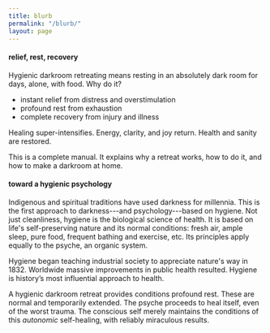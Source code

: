```yaml
---
title: blurb
permalink: "/blurb/"
layout: page
---
```


#### relief, rest, recovery

Hygienic darkroom retreating means resting in an absolutely dark room for days, alone, with food. Why do it? 

- instant relief from distress and overstimulation
- profound rest from exhaustion
- complete recovery from injury and illness

Healing super-intensifies. Energy, clarity, and joy return. Health and sanity are restored. 

This is a complete manual. It explains why a retreat works, how to do it, and how to make a darkroom at home.

#### toward a hygienic psychology

Indigenous and spiritual traditions have used darkness for millennia. This is the first approach to darkness---and psychology---based on hygiene. Not just cleanliness, hygiene is the biological science of health. It is based on life's self-preserving nature and its normal conditions: fresh air, ample sleep, pure food, frequent bathing and exercise, etc. Its principles apply equally to the psyche, an organic system.

Hygiene began teaching industrial society to appreciate nature's way in 1832. Worldwide massive improvements in public health resulted. Hygiene is history’s most influential approach to health. 

A hygienic darkroom retreat provides conditions profound rest. These are normal and temporarily extended. The psyche proceeds to heal itself, even of the worst trauma. The conscious self merely maintains the conditions of this _autonomic_ self-healing, with reliably miraculous results.
